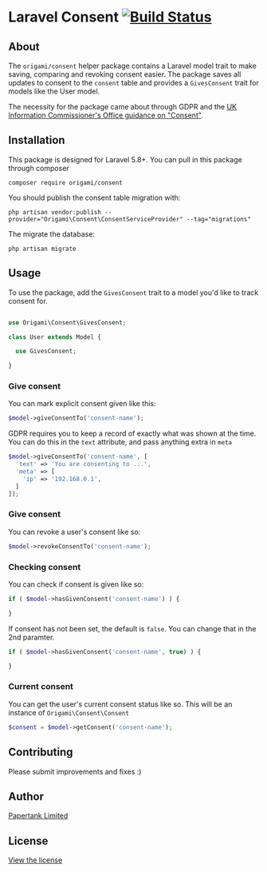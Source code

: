 # Laravel Consent [![Build Status](https://travis-ci.org/papertank/origami-consent.svg?branch=master)](https://travis-ci.org/papertank/origami-consent)

## About

The `origami/consent` helper package contains a Laravel model trait to make saving, comparing and revoking consent easier. The package saves all updates to consent to the `consent` table and provides a `GivesConsent` trait for models like the User model.

The necessity for the package came about through GDPR and the [UK Information Commissioner's Office guidance on "Consent"](https://ico.org.uk/for-organisations/guide-to-the-general-data-protection-regulation-gdpr/lawful-basis-for-processing/consent/).


## Installation

This package is designed for Laravel 5.8+. You can pull in this package through composer

```
composer require origami/consent
```

You should publish the consent table migration with:

```
php artisan vendor:publish --provider="Origami\Consent\ConsentServiceProvider" --tag="migrations"
```

The migrate the database:

```
php artisan migrate
```

## Usage

To use the package, add the `GivesConsent` trait to a model you'd like to track consent for.

```php

use Origami\Consent\GivesConsent;

class User extends Model {

  use GivesConsent;

}

```

### Give consent

You can mark explicit consent given like this:

```php
$model->giveConsentTo('consent-name');
```

GDPR requires you to keep a record of exactly what was shown at the time. You can do this in the `text` attribute, and pass anything extra in `meta`

```php
$model->giveConsentTo('consent-name', [
  'text' => 'You are consenting to ...',
  'meta' => [
    'ip' => '192.168.0.1',
  ]
]);
```

### Give consent

You can revoke a user's consent like so:

```php
$model->revokeConsentTo('consent-name');
```

### Checking consent

You can check if consent is given like so:

```php
if ( $model->hasGivenConsent('consent-name') ) {

}
```

If consent has not been set, the default is `false`. You can change that in the 2nd paramter.

```php
if ( $model->hasGivenConsent('consent-name', true) ) {

}
```

### Current consent

You can get the user's current consent status like so. This will be an instance of `Origami\Consent\Consent`

```php
$consent = $model->getConsent('consent-name');
```


## Contributing

Please submit improvements and fixes :)

## Author
[Papertank Limited](https://papertank.com)

## License
[View the license](https://github.com/papertank/origami-consent/blob/master/LICENSE)
